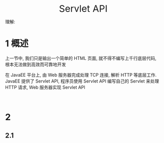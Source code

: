 <p align="center">
   <a style="font-size:30px;"> Servlet API </a>

</p>

理解:




# 1 概述 
上一节中, 我们只是输出一个简单的 HTML 页面, 就不得不编写上千行底层代码, 根本无法做到高效而可靠地开发

在 JavaEE 平台上, 由 Web 服务器完成处理 TCP 连接, 解析 HTTP 等底层工作. JavaEE 提供了 Servlet API, 程序员使用 Servlet API 编写自己的 Servlet 来处理 HTTP 请求, Web 服务器实现  Servlet API

<br>

# 2 
## 2.1 
